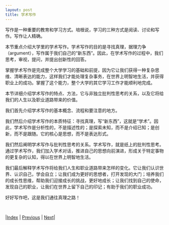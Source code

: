 ```yaml
---
layout: post
title: 学术写作
---
```


写作是一种重要的教育和学习方式。培根说，学习的三种方式是阅读、讨论和写作。写作让人精确。

本节重点介绍大学里的学术写作。学术写作的目的是寻找真理，据理力争（argument），写作属于我们自己的“新东西”。因此，在学术写作的过程中，我们思考，审视，提问，并提出创新性的回答。

掌握学术写作是完成整个大学学习的基础和前提，因为它让我们获得一种复杂思维、清晰表达的能力，这样我们才能处理复杂事务，在世界上明智地生活，并获得职业上的成功。掌握了这个能力，整个大学的其它学习工作才能顺利地完成。

本节详细介绍学术写作的特点、方法，它与非独立批判性思考的关系，以及它将给我们的人生以及职业道路带来的价值。

我们首先介绍学术写作的基本概念、流程和要注意的地方。

我们然后介绍学术写作的本质特征：寻找真理，写“新东西”，这就是“学术”。因此，学术写作是分析性的，不是描述性的；是探索未知，而不是介绍已知；是创新，而不是跟随。它的核心是思想，而不是表达形式。

我们然后阐明学术写作与批判性思考的关系。学术写作，就是纸上的批判性思考。通过学术写作，我们加入学术对话，推进自己的思想向前演进，形成关于特定事物的更复杂的认知，得以在世界上明智地生活。

我们最后解释学术写作将给我们人生和职业道路带来怎样的变化。它让我们认识世界、认识自己，学会自立；让我们成为更好的思想者，打开发现的大门；培养我们的成长性思维，帮助我们迎接成长的挑战，更好地成长；让我们找到自己的使命，发现自己的职业，让我们在世界上留下自己的印记；有助于我们的职业成功。

好好写作吧，这是我们通往真理之路！

<br/>

|[Index](../) | [Previous](1-4-professional) | [Next](2-2-method)|